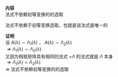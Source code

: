 **内容**  
法式不依赖初等变换的的选取  
  
法式不依赖于初等变换选取，也就是说法式是唯一的  
  
**证明**  
设 $A(\lambda)\sim\Lambda_1(\lambda)$ ， $A(\lambda)\sim\Lambda_2(\lambda)$  
 $\Rightarrow\Lambda_1(\lambda)\sim\Lambda_2(\lambda)$  
又因为相抵矩阵具有相同的法式 $+\Lambda$ 的法式就是 $\Lambda$ 本身  
 $\Rightarrow\Lambda_1(\lambda)=\Lambda_2(\lambda)$  
 $\Rightarrow$ 法式不依赖初等变换的的选取  
